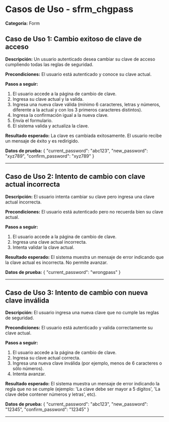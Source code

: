 # Casos de Uso - sfrm_chgpass

**Categoría:** Form

## Caso de Uso 1: Cambio exitoso de clave de acceso

**Descripción:** Un usuario autenticado desea cambiar su clave de acceso cumpliendo todas las reglas de seguridad.

**Precondiciones:**
El usuario está autenticado y conoce su clave actual.

**Pasos a seguir:**
1. El usuario accede a la página de cambio de clave.
2. Ingresa su clave actual y la valida.
3. Ingresa una nueva clave válida (mínimo 6 caracteres, letras y números, diferente a la actual y con los 3 primeros caracteres distintos).
4. Ingresa la confirmación igual a la nueva clave.
5. Envía el formulario.
6. El sistema valida y actualiza la clave.

**Resultado esperado:**
La clave es cambiada exitosamente. El usuario recibe un mensaje de éxito y es redirigido.

**Datos de prueba:**
{
  "current_password": "abc123",
  "new_password": "xyz789",
  "confirm_password": "xyz789"
}

---

## Caso de Uso 2: Intento de cambio con clave actual incorrecta

**Descripción:** El usuario intenta cambiar su clave pero ingresa una clave actual incorrecta.

**Precondiciones:**
El usuario está autenticado pero no recuerda bien su clave actual.

**Pasos a seguir:**
1. El usuario accede a la página de cambio de clave.
2. Ingresa una clave actual incorrecta.
3. Intenta validar la clave actual.

**Resultado esperado:**
El sistema muestra un mensaje de error indicando que la clave actual es incorrecta. No permite avanzar.

**Datos de prueba:**
{
  "current_password": "wrongpass"
}

---

## Caso de Uso 3: Intento de cambio con nueva clave inválida

**Descripción:** El usuario ingresa una nueva clave que no cumple las reglas de seguridad.

**Precondiciones:**
El usuario está autenticado y valida correctamente su clave actual.

**Pasos a seguir:**
1. El usuario accede a la página de cambio de clave.
2. Ingresa su clave actual correcta.
3. Ingresa una nueva clave inválida (por ejemplo, menos de 6 caracteres o sólo números).
4. Intenta avanzar.

**Resultado esperado:**
El sistema muestra un mensaje de error indicando la regla que no se cumple (ejemplo: 'La clave debe ser mayor a 5 dígitos', 'La clave debe contener números y letras', etc).

**Datos de prueba:**
{
  "current_password": "abc123",
  "new_password": "12345",
  "confirm_password": "12345"
}

---

